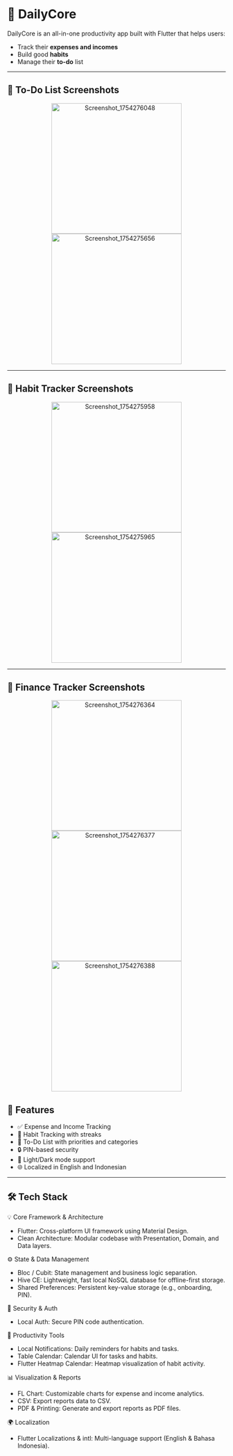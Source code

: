 # 🧠 DailyCore


DailyCore is an all-in-one productivity app built with Flutter that helps users:

- Track their **expenses and incomes**
- Build good **habits**
- Manage their **to-do** list

---

## 📸 To-Do List Screenshots
<p align="center">
<img width="300" alt="Screenshot_1754276048" src="https://github.com/user-attachments/assets/1d3ec2e7-cbb3-4d84-b721-5162c9af5556" />
<img width="300"  alt="Screenshot_1754275656" src="https://github.com/user-attachments/assets/5e2eb0d9-33eb-494f-9125-dbebcfcd4b19" />

</p>

---

## 📸 Habit Tracker Screenshots
<p align="center">
<img width="300" alt="Screenshot_1754275958" src="https://github.com/user-attachments/assets/10947571-e4d4-4141-aaec-26ad9361fb88" />
<img width="300" alt="Screenshot_1754275965" src="https://github.com/user-attachments/assets/eaa168a2-7420-4b44-81f2-14e888ba479f" />
</p>

---

## 📸 Finance Tracker Screenshots
<p align="center">
  <img width="300" alt="Screenshot_1754276364" src="https://github.com/user-attachments/assets/6c911a76-f16b-4fbe-b031-b4b0e64fc83d" />
  <img width="300" alt="Screenshot_1754276377" src="https://github.com/user-attachments/assets/3a6350c4-6c45-4125-95a9-8d5bc04b4b91" />
  <img width="300" alt="Screenshot_1754276388" src="https://github.com/user-attachments/assets/5bf35f02-270a-4c37-9313-2f1128b6bd0c" />

</p>


## 🚀 Features

- ✅ Expense and Income Tracking
- 🔁 Habit Tracking with streaks
- 📝 To-Do List with priorities and categories
- 🔒 PIN-based security
- 🌙 Light/Dark mode support
- 🌐 Localized in English and Indonesian

---

## 🛠 Tech Stack

💡 Core Framework & Architecture
- Flutter: Cross-platform UI framework using Material Design.
- Clean Architecture: Modular codebase with Presentation, Domain, and Data layers.

⚙️ State & Data Management
- Bloc / Cubit: State management and business logic separation.
- Hive CE: Lightweight, fast local NoSQL database for offline-first storage.
- Shared Preferences: Persistent key-value storage (e.g., onboarding, PIN).

🔐 Security & Auth
- Local Auth: Secure PIN code authentication.

🧭 Productivity Tools
- Local Notifications: Daily reminders for habits and tasks.
- Table Calendar: Calendar UI for tasks and habits.
- Flutter Heatmap Calendar: Heatmap visualization of habit activity.

📊 Visualization & Reports
- FL Chart: Customizable charts for expense and income analytics.
- CSV: Export reports data to CSV.
- PDF & Printing: Generate and export reports as PDF files.

🌍 Localization
- Flutter Localizations & intl: Multi-language support (English & Bahasa Indonesia).

